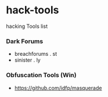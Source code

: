 # hack-tools
hacking Tools list

### Dark Forums
- breachforums . st
- sinister . ly

### Obfuscation Tools (Win)
- https://github.com/idfp/masquerade
